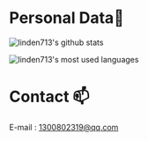 
# Personal Data🤔
![linden713's github stats](https://github-readme-stats.vercel.app/api?username=linden713&show_icons=true&theme=dark&count_private=true)

![linden713's most used languages](https://github-readme-stats.vercel.app/api/top-langs/?username=linden713&theme=dark&hide=css,html)


# Contact 📫

E-mail : 1300802319@qq.com
